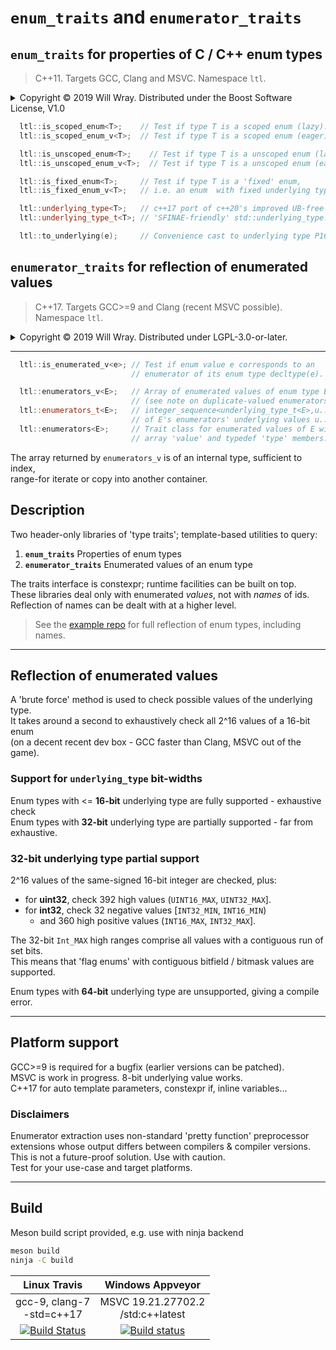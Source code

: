 # **`enum_traits`** and **`enumerator_traits`**

## **`enum_traits`** for properties of C / C++ enum types

> C++11. Targets GCC, Clang and MSVC. Namespace `ltl`.

<details><summary>Copyright &copy; 2019 Will Wray. Distributed under the Boost Software License, V1.0</summary>

### **Boost Software License** - Version 1.0 - August 17th, 2003

```txt
Permission is hereby granted, free of charge, to any person or organization
obtaining a copy of the software and accompanying documentation covered by
this license (the "Software") to use, reproduce, display, distribute,
execute, and transmit the Software, and to prepare derivative works of the
Software, and to permit third-parties to whom the Software is furnished to
do so, all subject to the following:

The copyright notices in the Software and this entire statement, including
the above license grant, this restriction and the following disclaimer,
must be included in all copies of the Software, in whole or in part, and
all derivative works of the Software, unless such copies or derivative
works are solely in the form of machine-executable object code generated by
a source language processor.

THE SOFTWARE IS PROVIDED "AS IS", WITHOUT WARRANTY OF ANY KIND, EXPRESS OR
IMPLIED, INCLUDING BUT NOT LIMITED TO THE WARRANTIES OF MERCHANTABILITY,
FITNESS FOR A PARTICULAR PURPOSE, TITLE AND NON-INFRINGEMENT. IN NO EVENT
SHALL THE COPYRIGHT HOLDERS OR ANYONE DISTRIBUTING THE SOFTWARE BE LIABLE
FOR ANY DAMAGES OR OTHER LIABILITY, WHETHER IN CONTRACT, TORT OR OTHERWISE,
ARISING FROM, OUT OF OR IN CONNECTION WITH THE SOFTWARE OR THE USE OR OTHER
DEALINGS IN THE SOFTWARE.
```

[![License](https://img.shields.io/badge/license-boost%201.0-blue.svg)](https://www.boost.org/LICENSE_1_0.txt)

Also at [boost.org](http://www.boost.org/LICENSE_1_0.txt) and accompanying file [LICENSE_1_0.txt](LICENSE_1_0.txt)

</details>

```C++
  ltl::is_scoped_enum<T>;    // Test if type T is a scoped enum (lazy).
  ltl::is_scoped_enum_v<T>;  // Test if type T is a scoped enum (eager).

  ltl::is_unscoped_enum<T>;    // Test if type T is a unscoped enum (lazy).
  ltl::is_unscoped_enum_v<T>;  // Test if type T is a unscoped enum (eager).

  ltl::is_fixed_enum<T>;     // Test if type T is a 'fixed' enum,
  ltl::is_fixed_enum_v<T>;   // i.e. an enum  with fixed underlying type.

  ltl::underlying_type<T>;   // c++17 port of c++20's improved UB-free
  ltl::underlying_type_t<T>; // 'SFINAE-friendly' std::underlying_type.

  ltl::to_underlying(e);     // Convenience cast to underlying type P1682.
```

## **`enumerator_traits`** for reflection of enumerated values

> C++17. Targets GCC>=9 and Clang (recent MSVC possible). Namespace `ltl`.

<details><summary>Copyright &copy; 2019 Will Wray. Distributed under LGPL-3.0-or-later.</summary>

```txt
                   GNU LESSER GENERAL PUBLIC LICENSE
                       Version 3, 29 June 2007

 Copyright (C) 2007 Free Software Foundation, Inc. <https://fsf.org/>
 Everyone is permitted to copy and distribute verbatim copies
 of this license document, but changing it is not allowed.


  This version of the GNU Lesser General Public License incorporates
the terms and conditions of version 3 of the GNU General Public
License, supplemented by the additional permissions listed below.

  0. Additional Definitions.

  As used herein, "this License" refers to version 3 of the GNU Lesser
General Public License, and the "GNU GPL" refers to version 3 of the GNU
General Public License.

  "The Library" refers to a covered work governed by this License,
other than an Application or a Combined Work as defined below.

  An "Application" is any work that makes use of an interface provided
by the Library, but which is not otherwise based on the Library.
Defining a subclass of a class defined by the Library is deemed a mode
of using an interface provided by the Library.

  A "Combined Work" is a work produced by combining or linking an
Application with the Library.  The particular version of the Library
with which the Combined Work was made is also called the "Linked
Version".

  The "Minimal Corresponding Source" for a Combined Work means the
Corresponding Source for the Combined Work, excluding any source code
for portions of the Combined Work that, considered in isolation, are
based on the Application, and not on the Linked Version.

  The "Corresponding Application Code" for a Combined Work means the
object code and/or source code for the Application, including any data
and utility programs needed for reproducing the Combined Work from the
Application, but excluding the System Libraries of the Combined Work.

  1. Exception to Section 3 of the GNU GPL.

  You may convey a covered work under sections 3 and 4 of this License
without being bound by section 3 of the GNU GPL.

  2. Conveying Modified Versions.

  If you modify a copy of the Library, and, in your modifications, a
facility refers to a function or data to be supplied by an Application
that uses the facility (other than as an argument passed when the
facility is invoked), then you may convey a copy of the modified
version:

   a) under this License, provided that you make a good faith effort to
   ensure that, in the event an Application does not supply the
   function or data, the facility still operates, and performs
   whatever part of its purpose remains meaningful, or

   b) under the GNU GPL, with none of the additional permissions of
   this License applicable to that copy.

  3. Object Code Incorporating Material from Library Header Files.

  The object code form of an Application may incorporate material from
a header file that is part of the Library.  You may convey such object
code under terms of your choice, provided that, if the incorporated
material is not limited to numerical parameters, data structure
layouts and accessors, or small macros, inline functions and templates
(ten or fewer lines in length), you do both of the following:

   a) Give prominent notice with each copy of the object code that the
   Library is used in it and that the Library and its use are
   covered by this License.

   b) Accompany the object code with a copy of the GNU GPL and this license
   document.

  4. Combined Works.

  You may convey a Combined Work under terms of your choice that,
taken together, effectively do not restrict modification of the
portions of the Library contained in the Combined Work and reverse
engineering for debugging such modifications, if you also do each of
the following:

   a) Give prominent notice with each copy of the Combined Work that
   the Library is used in it and that the Library and its use are
   covered by this License.

   b) Accompany the Combined Work with a copy of the GNU GPL and this license
   document.

   c) For a Combined Work that displays copyright notices during
   execution, include the copyright notice for the Library among
   these notices, as well as a reference directing the user to the
   copies of the GNU GPL and this license document.

   d) Do one of the following:

       0) Convey the Minimal Corresponding Source under the terms of this
       License, and the Corresponding Application Code in a form
       suitable for, and under terms that permit, the user to
       recombine or relink the Application with a modified version of
       the Linked Version to produce a modified Combined Work, in the
       manner specified by section 6 of the GNU GPL for conveying
       Corresponding Source.

       1) Use a suitable shared library mechanism for linking with the
       Library.  A suitable mechanism is one that (a) uses at run time
       a copy of the Library already present on the user's computer
       system, and (b) will operate properly with a modified version
       of the Library that is interface-compatible with the Linked
       Version.

   e) Provide Installation Information, but only if you would otherwise
   be required to provide such information under section 6 of the
   GNU GPL, and only to the extent that such information is
   necessary to install and execute a modified version of the
   Combined Work produced by recombining or relinking the
   Application with a modified version of the Linked Version. (If
   you use option 4d0, the Installation Information must accompany
   the Minimal Corresponding Source and Corresponding Application
   Code. If you use option 4d1, you must provide the Installation
   Information in the manner specified by section 6 of the GNU GPL
   for conveying Corresponding Source.)

  5. Combined Libraries.

  You may place library facilities that are a work based on the
Library side by side in a single library together with other library
facilities that are not Applications and are not covered by this
License, and convey such a combined library under terms of your
choice, if you do both of the following:

   a) Accompany the combined library with a copy of the same work based
   on the Library, uncombined with any other library facilities,
   conveyed under the terms of this License.

   b) Give prominent notice with the combined library that part of it
   is a work based on the Library, and explaining where to find the
   accompanying uncombined form of the same work.

  6. Revised Versions of the GNU Lesser General Public License.

  The Free Software Foundation may publish revised and/or new versions
of the GNU Lesser General Public License from time to time. Such new
versions will be similar in spirit to the present version, but may
differ in detail to address new problems or concerns.

  Each version is given a distinguishing version number. If the
Library as you received it specifies that a certain numbered version
of the GNU Lesser General Public License "or any later version"
applies to it, you have the option of following the terms and
conditions either of that published version or of any later version
published by the Free Software Foundation. If the Library as you
received it does not specify a version number of the GNU Lesser
General Public License, you may choose any version of the GNU Lesser
General Public License ever published by the Free Software Foundation.

  If the Library as you received it specifies that a proxy can decide
whether future versions of the GNU Lesser General Public License shall
apply, that proxy's public statement of acceptance of any version is
permanent authorization for you to choose that version for the
Library.
```

[![License: LGPL v3](https://img.shields.io/badge/License-LGPL%20v3-blue.svg)](https://www.gnu.org/licenses/lgpl-3.0)

Also at [gnu.org](https://www.gnu.org/licenses/lgpl-3.0) and accompanying file [COPYING.LESSER](COPYING.LESSER)

</details>

----

```C++
  ltl::is_enumerated_v<e>; // Test if enum value e corresponds to an
                           // enumerator of its enum type decltype(e).

  ltl::enumerators_v<E>;   // Array of enumerated values of enum type E
                           // (see note on duplicate-valued enumerators).
  ltl::enumerators_t<E>;   // integer_sequence<underlying_type_t<E>,u...>
                           // of E's enumerators' underlying values u...
  ltl::enumerators<E>;     // Trait class for enumerated values of E with
                           // array 'value' and typedef 'type' members.
```

The array returned by `enumerators_v` is of an internal type, sufficient
to index,  
range-for iterate or copy into another container.

## Description

Two header-only libraries of 'type traits'; template-based utilities to query:  

1. **`enum_traits`** Properties of enum types
2. **`enumerator_traits`** Enumerated values of an enum type

The traits interface is constexpr; runtime facilities can be built on top.  
These libraries deal only with enumerated *values*, not with *names* of ids.  
Reflection of names can be dealt with at a higher level.

> See the [example repo](https://github.com/willwray/enum_reflect) for full reflection of enum types, including names.

----

## Reflection of enumerated values

A 'brute force' method is used to check possible values of the underlying type.  
It takes around a second to exhaustively check all 2^16 values of a 16-bit enum  
(on a decent recent dev box - GCC faster than Clang, MSVC out of the game).

### Support for `underlying_type` bit-widths

Enum types with <= **16-bit** underlying type are fully supported - exhaustive check  
Enum types with **32-bit** underlying type are partially supported - far from exhaustive.

### **32-bit** underlying type partial support

2^16 values of the same-signed 16-bit integer are checked, plus:

* for **uint32**, check 392 high values (`UINT16_MAX`, `UINT32_MAX`].
* for **int32**, check 32 negative values [`INT32_MIN`, `INT16_MIN`)  
  * and 360 high positive values (`INT16_MAX`, `INT32_MAX`].

The 32-bit `Int_MAX` high ranges comprise all values with a contiguous run of set bits.  
This means that 'flag enums' with contiguous bitfield / bitmask values are supported.

Enum types with **64-bit** underlying type are unsupported, giving a compile error.

----

## Platform support

GCC>=9 is required for a bugfix (earlier versions can be patched).  
MSVC is work in progress. 8-bit underlying value works.  
C++17 for auto template parameters, constexpr if, inline variables...

### Disclaimers

Enumerator extraction uses non-standard 'pretty function' preprocessor  
extensions whose output differs between compilers & compiler versions.  
This is not a future-proof solution. Use with caution.  
Test for your use-case and target platforms.

----

## Build

Meson build script provided, e.g. use with ninja backend

```bash
meson build
ninja -C build
```

| Linux Travis| Windows Appveyor|
| :---: | :---: |
|gcc-9, clang-7<br>-std=c++17|MSVC 19.21.27702.2<br>/std:c++latest|
| [![Build Status](https://travis-ci.org/willwray/enum_traits.svg?branch=master)](https://travis-ci.org/willwray/enum_traits) | [![Build status](https://ci.appveyor.com/api/projects/status/gc7js22t8v0e5u9s?svg=true)](https://ci.appveyor.com/project/willwray/enum-traits) |
